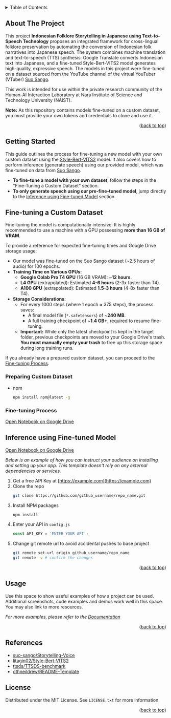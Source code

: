 <a id="readme-top"></a>

<!-- TABLE OF CONTENTS -->
<details>
  <summary>Table of Contents</summary>
  <ol>
    <li>
      <a href="#about-the-project">About The Project</a>
    </li>
    <li>
      <a href="#getting-started">Getting Started</a>
      <ul>
        <li>
          <a href="#ftcd">Fine-tuning Custom Dataset</a>
          <ul>
            <li><a href="#pcd">Preparing Custom Dataset</a></li>
            <li><a href="#ftp">Fine-tuning Process</a></li>
          </ul>
        </li>
        <li><a href="#iuftm">Inference using Fine-tuned Model</a></li>
      </ul>
    </li>
    <li><a href="#usage">Usage</a></li>
    <li><a href="#references">References</a></li>
    <li><a href="#acknowledgments">Acknowledgments</a></li>
    <li><a href="#license">License</a></li>
  </ol>
</details>

<!-- ABOUT THE PROJECT -->
## About The Project

This project **Indonesian Folklore Storytelling in Japanese using Text-to-Speech Technology** proposes an integrated framework for cross-lingual folklore preservation by automating the conversion of Indonesian folk narratives into Japanese speech. The system combines machine translation and text-to-speech (TTS) synthesis: Google Translate converts Indonesian text into Japanese, and a fine-tuned Style-Bert-VITS2 model generates high-quality, expressive speech. The models in this project were fine-tuned on a dataset sourced from the YouTube channel of the virtual YouTuber (VTuber) [Suo Sango](https://www.youtube.com/@SuoSango). 

This work is intended for use within the private research community of the Human-AI Interaction Laboratory at Nara Institute of Science and Technology University (NAIST).

**Note:** As this repository contains models fine-tuned on a custom dataset, you must provide your own tokens and credentials to clone and use it.

<p align="right">(<a href="#readme-top">back to top</a>)</p>

<!-- GETTING STARTED -->
## Getting Started

This guide outlines the process for fine-tuning a new model with your own custom dataset using the [Style-Bert-VITS2](https://github.com/litagin02/Style-Bert-VITS2) model. It also covers how to perform inference (generate speech) using our provided model, which was fine-tuned on data from [Suo Sango](https://www.youtube.com/@SuoSango).

*   **To fine-tune a model with your own dataset**, follow the steps in the "Fine-Tuning a Custom Dataset" section.
*   **To only generate speech using our pre-fine-tuned model**, jump directly to the [Inference using Fine-tuned Model](#iuftm) section.

<a id="ftcd"></a>
## Fine-tuning a Custom Dataset

Fine-tuning the model is computationally intensive. It is highly recommended to use a machine with a GPU possessing **more than 16 GB of VRAM**.

To provide a reference for expected fine-tuning times and Google Drive storage usage:
*   Our model was fine-tuned on the Suo Sango dataset (~2.5 hours of audio) for 100 epochs.
*   **Training Time on Various GPUs:**
    *   **Google Colab Pro T4 GPU** (16 GB VRAM): ~**12 hours**.
    *   **L4 GPU** (extrapolated): Estimated **4-6 hours** (2-3x faster than T4).
    *   **A100 GPU** (extrapolated): Estimated **1.5-3 hours** (4-8x faster than T4).
*   **Storage Considerations:**
    *   For every 1000 steps (where 1 epoch ≈ 375 steps), the process saves:
        *   A final model file (`*.safetensors`) of ~**240 MB**.
        *   A full training checkpoint of ~**1.4 GB+**, required to resume fine-tuning.
    *   **Important:** While only the latest checkpoint is kept in the target folder, previous checkpoints are moved to your Google Drive's trash. **You must manually empty your trash** to free up this storage space during long training runs.

If you already have a prepared custom dataset, you can proceed to the [Fine-tuning Process](#ftp).
<a id="pcd"></a>
### Preparing Custom Dataset

* npm
  ```sh
  npm install npm@latest -g
  ```

<a id="ftp"></a>
### Fine-tuning Process
[Open Notebook on Google Drive](https://colab.research.google.com/drive/1xPZeCKeJKevm_pEavow_54CnER_DIqsK?usp=sharing)

<a id="iuftm"></a>
## Inference using Fine-tuned Model
[Open Notebook on Google Drive](https://colab.research.google.com/drive/1XUIlCzJQfIi2hFJwTtE1VUr67ax4qJYX?usp=sharing)

_Below is an example of how you can instruct your audience on installing and setting up your app. This template doesn't rely on any external dependencies or services._

1. Get a free API Key at [https://example.com](https://example.com)
2. Clone the repo
   ```sh
   git clone https://github.com/github_username/repo_name.git
   ```
3. Install NPM packages
   ```sh
   npm install
   ```
4. Enter your API in `config.js`
   ```js
   const API_KEY = 'ENTER YOUR API';
   ```
5. Change git remote url to avoid accidental pushes to base project
   ```sh
   git remote set-url origin github_username/repo_name
   git remote -v # confirm the changes
   ```

<p align="right">(<a href="#readme-top">back to top</a>)</p>

<!-- USAGE EXAMPLES -->
## Usage

Use this space to show useful examples of how a project can be used. Additional screenshots, code examples and demos work well in this space. You may also link to more resources.

_For more examples, please refer to the [Documentation](https://example.com)_

<p align="right">(<a href="#readme-top">back to top</a>)</p>

<!-- REFERENCES -->
## References
+ [suo-sango/Storytelling-Voice](https://youtube.com/@suosango?si=0GXrUXLqZsP7NgOT)
+ [litagin02/Style-Bert-VITS2](https://github.com/litagin02/Style-Bert-VITS2)
+ [ttsds/TTSDS-benchmark](https://github.com/ttsds/ttsds)
+ [othneildrew/README-Template](https://github.com/othneildrew/Best-README-Template)

<!-- LICENSE -->
## License

Distributed under the MIT License. See `LICENSE.txt` for more information.

<p align="right">(<a href="#readme-top">back to top</a>)</p>
